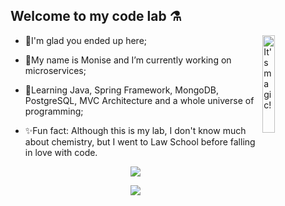## Welcome to my code lab ⚗

<img align="right" width="20%" src="https://images-wixmp-ed30a86b8c4ca887773594c2.wixmp.com/f/97fe5319-f536-4893-b37f-119aa227c773/dbvyp79-57f6bf09-931a-4c35-9aac-6fce8aec228e.gif?token=eyJ0eXAiOiJKV1QiLCJhbGciOiJIUzI1NiJ9.eyJzdWIiOiJ1cm46YXBwOiIsImlzcyI6InVybjphcHA6Iiwib2JqIjpbW3sicGF0aCI6IlwvZlwvOTdmZTUzMTktZjUzNi00ODkzLWIzN2YtMTE5YWEyMjdjNzczXC9kYnZ5cDc5LTU3ZjZiZjA5LTkzMWEtNGMzNS05YWFjLTZmY2U4YWVjMjI4ZS5naWYifV1dLCJhdWQiOlsidXJuOnNlcnZpY2U6ZmlsZS5kb3dubG9hZCJdfQ.2vmP6WVFQHCgpo5KY_DwKPhS3exQap8S7tLfeXLy2rQ" alt="It's magic!" />

* 🧪I'm glad you ended up here;

* 🔬My name is Monise and I’m currently working on microservices;

* 🧫Learning Java, Spring Framework, MongoDB, PostgreSQL, MVC Architecture and a whole universe of programming;

* ✨Fun fact: Although this is my lab, I don't know much about chemistry, but I went to Law School before falling in love with code.

<p align="center">
  <a href="https://www.linkedin.com/in/monisevolinger">
     <img src="https://img.shields.io/badge/Monise%20Volinger-0077B5?style=flat&logo=linkedin&logoColor=white" />
  </a>
</p>

<p align="center">
  <a href="#">
      <img src="https://komarev.com/ghpvc/?username=mvolinger&color=blue&style=flat&label=Views" />
   </a>
</p>
